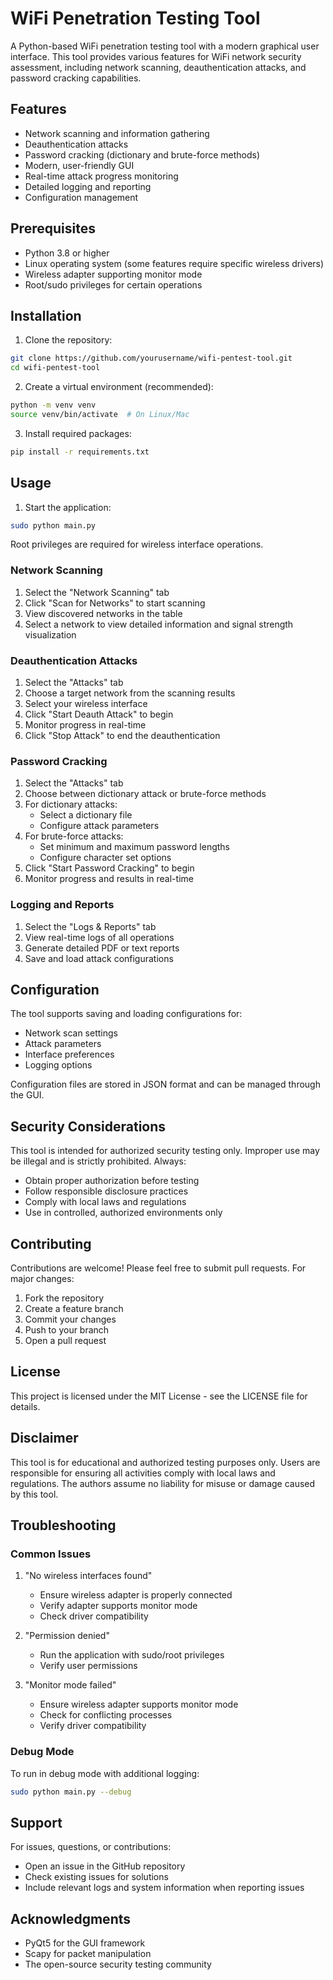 # WiFi Penetration Testing Tool

A Python-based WiFi penetration testing tool with a modern graphical user interface. This tool provides various features for WiFi network security assessment, including network scanning, deauthentication attacks, and password cracking capabilities.

## Features

- Network scanning and information gathering
- Deauthentication attacks
- Password cracking (dictionary and brute-force methods)
- Modern, user-friendly GUI
- Real-time attack progress monitoring
- Detailed logging and reporting
- Configuration management

## Prerequisites

- Python 3.8 or higher
- Linux operating system (some features require specific wireless drivers)
- Wireless adapter supporting monitor mode
- Root/sudo privileges for certain operations

## Installation

1. Clone the repository:
```bash
git clone https://github.com/yourusername/wifi-pentest-tool.git
cd wifi-pentest-tool
```

2. Create a virtual environment (recommended):
```bash
python -m venv venv
source venv/bin/activate  # On Linux/Mac
```

3. Install required packages:
```bash
pip install -r requirements.txt
```

## Usage

1. Start the application:
```bash
sudo python main.py
```

Root privileges are required for wireless interface operations.

### Network Scanning

1. Select the "Network Scanning" tab
2. Click "Scan for Networks" to start scanning
3. View discovered networks in the table
4. Select a network to view detailed information and signal strength visualization

### Deauthentication Attacks

1. Select the "Attacks" tab
2. Choose a target network from the scanning results
3. Select your wireless interface
4. Click "Start Deauth Attack" to begin
5. Monitor progress in real-time
6. Click "Stop Attack" to end the deauthentication

### Password Cracking

1. Select the "Attacks" tab
2. Choose between dictionary attack or brute-force methods
3. For dictionary attacks:
   - Select a dictionary file
   - Configure attack parameters
4. For brute-force attacks:
   - Set minimum and maximum password lengths
   - Configure character set options
5. Click "Start Password Cracking" to begin
6. Monitor progress and results in real-time

### Logging and Reports

1. Select the "Logs & Reports" tab
2. View real-time logs of all operations
3. Generate detailed PDF or text reports
4. Save and load attack configurations

## Configuration

The tool supports saving and loading configurations for:
- Network scan settings
- Attack parameters
- Interface preferences
- Logging options

Configuration files are stored in JSON format and can be managed through the GUI.

## Security Considerations

This tool is intended for authorized security testing only. Improper use may be illegal and is strictly prohibited. Always:

- Obtain proper authorization before testing
- Follow responsible disclosure practices
- Comply with local laws and regulations
- Use in controlled, authorized environments only

## Contributing

Contributions are welcome! Please feel free to submit pull requests. For major changes:

1. Fork the repository
2. Create a feature branch
3. Commit your changes
4. Push to your branch
5. Open a pull request

## License

This project is licensed under the MIT License - see the LICENSE file for details.

## Disclaimer

This tool is for educational and authorized testing purposes only. Users are responsible for ensuring all activities comply with local laws and regulations. The authors assume no liability for misuse or damage caused by this tool.

## Troubleshooting

### Common Issues

1. "No wireless interfaces found"
   - Ensure wireless adapter is properly connected
   - Verify adapter supports monitor mode
   - Check driver compatibility

2. "Permission denied"
   - Run the application with sudo/root privileges
   - Verify user permissions

3. "Monitor mode failed"
   - Ensure wireless adapter supports monitor mode
   - Check for conflicting processes
   - Verify driver compatibility

### Debug Mode

To run in debug mode with additional logging:
```bash
sudo python main.py --debug
```

## Support

For issues, questions, or contributions:
- Open an issue in the GitHub repository
- Check existing issues for solutions
- Include relevant logs and system information when reporting issues

## Acknowledgments

- PyQt5 for the GUI framework
- Scapy for packet manipulation
- The open-source security testing community
